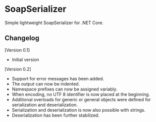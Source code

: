 # SoapSerializer
Simple lightweight SoapSerializer for .NET Core.

## Changelog
[Version 0.1]
- Initial version

[Version 0.2]
- Support for error messages has been added.
- The output can now be indented.
- Namespace prefixes can now be assigned variably.
- When encoding, no UTF 8 identifier is now placed at the beginning.
- Additional overloads for generic or general objects were defined for serialization and deserialization.
- Serialization and deserialization is now also possible with strings.
- Deserialization has been further stabilized.